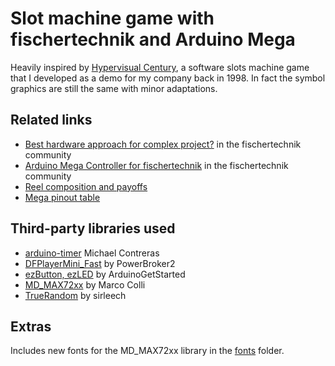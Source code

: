 
# Slot machine game with fischertechnik and Arduino Mega

Heavily inspired by [Hypervisual Century](http://hypervisual.com/century/), a software slots machine game that I developed as a demo for my company back in 1998. In fact the symbol graphics are still the same with minor adaptations.

<!-- TODO: Write some decent text here -->

## Related links

- [Best hardware approach for complex project?](https://forum.ftcommunity.de/viewtopic.php?f=8&t=7890) in the fischertechnik community
- [Arduino Mega Controller for fischertechnik](https://forum.ftcommunity.de/viewtopic.php?f=8&t=8018) in the fischertechnik community
- [Reel composition and payoffs](https://docs.google.com/spreadsheets/d/1R7iogh6DZfl5p-6_vpYxRWKMOOq5pi5qRD2ahUJuK3c/edit?usp=sharing)
- [Mega pinout table](https://docs.google.com/spreadsheets/d/1R7iogh6DZfl5p-6_vpYxRWKMOOq5pi5qRD2ahUJuK3c/edit#gid=992852522)

## Third-party libraries used

- [arduino-timer](https://github.com/contrem/arduino-timer) Michael Contreras
- [DFPlayerMini_Fast](https://github.com/PowerBroker2/DFPlayerMini_Fast) by PowerBroker2
- [ezButton, ezLED](https://github.com/ArduinoGetStarted) by ArduinoGetStarted
- [MD_MAX72xx](https://github.com/MajicDesigns/MD_MAX72XX) by Marco Colli
- [TrueRandom](https://github.com/sirleech/TrueRandom) by sirleech

## Extras

Includes new fonts for the MD_MAX72xx library in the [fonts](https://github.com/leosdad/ft-slot-machine/tree/master/slots/src/drivers) folder.
